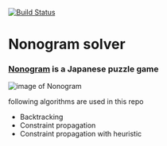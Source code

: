 [![Build Status](https://travis-ci.org/pythonik/Nonogram-game-solver.svg?branch=master)](https://travis-ci.org/pythonik/Nonogram-game-solver)
# Nonogram solver 
### [Nonogram](http://en.wikipedia.org/wiki/Nonogram) is a Japanese puzzle game
![image of Nonogram](https://lh3.ggpht.com/pJaWBO4asbr1wTm0sURxr2sdcVVjbf-jX06Sa7nKjLdsV_tilJ2Wj1BNYaTHo5pFqO6U=w300)

following algorithms are used in this repo
- Backtracking
- Constraint propagation
- Constraint propagation with heuristic

